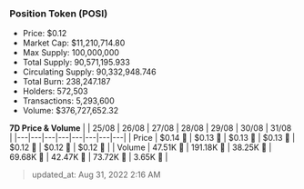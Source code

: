 
  ### Position Token (POSI)
  - Price: $0.12
  - Market Cap: $11,210,714.80
  - Max Supply: 100,000,000
  - Total Supply: 90,571,195.933
  - Circulating Supply: 90,332,948.746
  - Total Burn: 238,247.187
  - Holders: 572,503
  - Transactions: 5,293,600
  - Volume: $376,727,652.32

  **7D Price & Volume**
  | | 25&#x2F;08 | 26&#x2F;08 | 27&#x2F;08 | 28&#x2F;08 | 29&#x2F;08 | 30&#x2F;08 | 31&#x2F;08 |
  |---|---|---|---|---|---|---|---|
  | Price | $0.14 🔻 | $0.13 🔻 | $0.13 🔻 | $0.13 🔻 | $0.12 🔻 | $0.12 🔻 | $0.12 🚀 |
  | Volume | 47.51K 🔻 | 191.18K 🚀 | 38.25K 🔻 | 69.68K 🚀 | 42.47K 🔻 | 73.72K 🚀 | 3.65K 🔻 |

  > updated_at: Aug 31, 2022 2:16 AM

